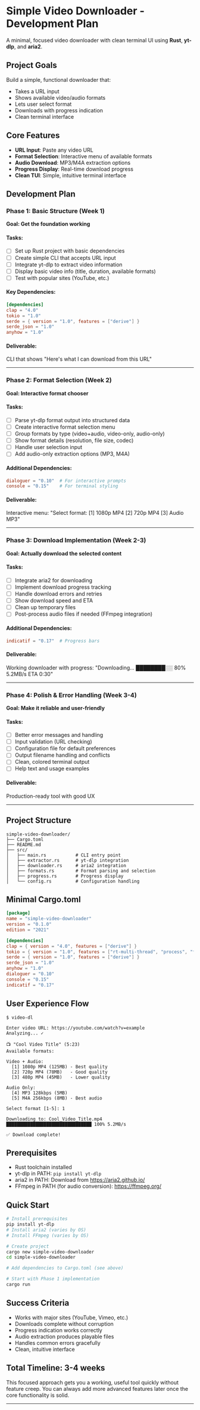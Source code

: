 # Simple Video Downloader - Development Plan

A minimal, focused video downloader with clean terminal UI using **Rust**, **yt-dlp**, and **aria2**.

## Project Goals

Build a simple, functional downloader that:

- Takes a URL input
- Shows available video/audio formats
- Lets user select format
- Downloads with progress indication
- Clean terminal interface

## Core Features

- **URL Input**: Paste any video URL
- **Format Selection**: Interactive menu of available formats
- **Audio Download**: MP3/M4A extraction options
- **Progress Display**: Real-time download progress
- **Clean TUI**: Simple, intuitive terminal interface

## Development Plan

### Phase 1: Basic Structure (Week 1)

**Goal: Get the foundation working**

#### Tasks:

- [ ] Set up Rust project with basic dependencies
- [ ] Create simple CLI that accepts URL input
- [ ] Integrate yt-dlp to extract video information
- [ ] Display basic video info (title, duration, available formats)
- [ ] Test with popular sites (YouTube, etc.)

#### Key Dependencies:

```toml
[dependencies]
clap = "4.0"
tokio = "1.0"
serde = { version = "1.0", features = ["derive"] }
serde_json = "1.0"
anyhow = "1.0"
```

#### Deliverable:

CLI that shows "Here's what I can download from this URL"

---

### Phase 2: Format Selection (Week 2)

**Goal: Interactive format chooser**

#### Tasks:

- [ ] Parse yt-dlp format output into structured data
- [ ] Create interactive format selection menu
- [ ] Group formats by type (video+audio, video-only, audio-only)
- [ ] Show format details (resolution, file size, codec)
- [ ] Handle user selection input
- [ ] Add audio-only extraction options (MP3, M4A)

#### Additional Dependencies:

```toml
dialoguer = "0.10"  # For interactive prompts
console = "0.15"    # For terminal styling
```

#### Deliverable:

Interactive menu: "Select format: [1] 1080p MP4 [2] 720p MP4 [3] Audio MP3"

---

### Phase 3: Download Implementation (Week 2-3)

**Goal: Actually download the selected content**

#### Tasks:

- [ ] Integrate aria2 for downloading
- [ ] Implement download progress tracking
- [ ] Handle download errors and retries
- [ ] Show download speed and ETA
- [ ] Clean up temporary files
- [ ] Post-process audio files if needed (FFmpeg integration)

#### Additional Dependencies:

```toml
indicatif = "0.17"  # Progress bars
```

#### Deliverable:

Working downloader with progress: "Downloading... ████████░░ 80% 5.2MB/s ETA 0:30"

---

### Phase 4: Polish & Error Handling (Week 3-4)

**Goal: Make it reliable and user-friendly**

#### Tasks:

- [ ] Better error messages and handling
- [ ] Input validation (URL checking)
- [ ] Configuration file for default preferences
- [ ] Output filename handling and conflicts
- [ ] Clean, colored terminal output
- [ ] Help text and usage examples

#### Deliverable:

Production-ready tool with good UX

---

## Project Structure

```
simple-video-downloader/
├── Cargo.toml
├── README.md
├── src/
│   ├── main.rs           # CLI entry point
│   ├── extractor.rs      # yt-dlp integration
│   ├── downloader.rs     # aria2 integration
│   ├── formats.rs        # Format parsing and selection
│   ├── progress.rs       # Progress display
│   └── config.rs         # Configuration handling
```

## Minimal Cargo.toml

```toml
[package]
name = "simple-video-downloader"
version = "0.1.0"
edition = "2021"

[dependencies]
clap = { version = "4.0", features = ["derive"] }
tokio = { version = "1.0", features = ["rt-multi-thread", "process", "fs"] }
serde = { version = "1.0", features = ["derive"] }
serde_json = "1.0"
anyhow = "1.0"
dialoguer = "0.10"
console = "0.15"
indicatif = "0.17"
```

## User Experience Flow

```
$ video-dl

Enter video URL: https://youtube.com/watch?v=example
Analyzing... ✓

📺 "Cool Video Title" (5:23)
Available formats:

Video + Audio:
  [1] 1080p MP4 (125MB) - Best quality
  [2] 720p MP4 (78MB)   - Good quality
  [3] 480p MP4 (45MB)   - Lower quality

Audio Only:
  [4] MP3 128kbps (5MB)
  [5] M4A 256kbps (8MB) - Best audio

Select format [1-5]: 1

Downloading to: Cool_Video_Title.mp4
████████████████████████████████ 100% 5.2MB/s

✅ Download complete!
```

## Prerequisites

- Rust toolchain installed
- yt-dlp in PATH: `pip install yt-dlp`
- aria2 in PATH: Download from https://aria2.github.io/
- FFmpeg in PATH (for audio conversion): https://ffmpeg.org/

## Quick Start

```bash
# Install prerequisites
pip install yt-dlp
# Install aria2 (varies by OS)
# Install FFmpeg (varies by OS)

# Create project
cargo new simple-video-downloader
cd simple-video-downloader

# Add dependencies to Cargo.toml (see above)

# Start with Phase 1 implementation
cargo run
```

## Success Criteria

- Works with major sites (YouTube, Vimeo, etc.)
- Downloads complete without corruption
- Progress indication works correctly
- Audio extraction produces playable files
- Handles common errors gracefully
- Clean, intuitive interface

## Total Timeline: 3-4 weeks

This focused approach gets you a working, useful tool quickly without feature creep. You can always add more advanced features later once the core functionality is solid.

---
